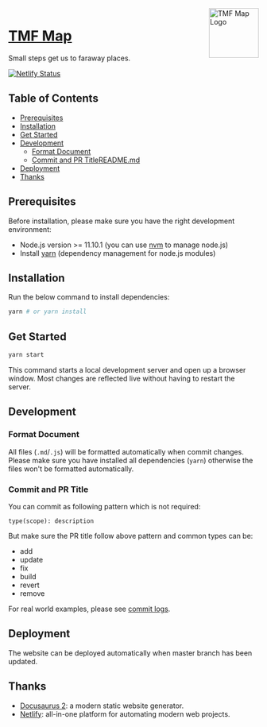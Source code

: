 <img align="right" width="100" src="https://cosmos-x.oss-cn-hangzhou.aliyuncs.com/docsite-logo-ghrm.png" alt="TMF Map Logo"/>

<h1 align="left"><a href="https://tmf-map.netlify.app">TMF Map</a></h1>

Small steps get us to faraway places.

[![Netlify Status][netlify-image]][netlify-url]

## Table of Contents

- [Prerequisites](#prerequisites)
- [Installation](#installation)
- [Get Started](#get-started)
- [Development](#development)
  - [Format Document](#format-document)
  - [Commit and PR Title](#commit-and-pr-title)[README.md](README.md)
- [Deployment](#deployment)
- [Thanks](#thanks)

## Prerequisites

Before installation, please make sure you have the right development environment:

- Node.js version >= 11.10.1 (you can use [nvm](https://github.com/nvm-sh/nvm) to manage node.js)
- Install [yarn](https://yarnpkg.com/en/docs/install#mac-stable) (dependency management for node.js modules)

## Installation

Run the below command to install dependencies:

```bash
yarn # or yarn install
```

## Get Started

```bash
yarn start
```

This command starts a local development server and open up a browser window. Most changes are reflected live without having to restart the server.

## Development

### Format Document

All files (`.md`/`.js`) will be formatted automatically when commit changes. Please make sure you have installed all dependencies (`yarn`) otherwise the files won't be formatted automatically.

### Commit and PR Title

You can commit as following pattern which is not required:

```text
type(scope): description
```

But make sure the PR title follow above pattern and common types can be:

- add
- update
- fix
- build
- revert
- remove

For real world examples, please see [commit logs](https://github.com/tmf-map/docsite/commits/master).

## Deployment

The website can be deployed automatically when master branch has been updated.

## Thanks

- [Docusaurus 2](https://github.com/facebook/docusaurus): a modern static website generator.
- [Netlify](https://www.netlify.com/): all-in-one platform for automating modern web projects.

[netlify-image]: https://api.netlify.com/api/v1/badges/adf81997-fa00-404e-a542-24a510d41d82/deploy-status
[dependencies-image]: https://badgen.net/david/dep/tmf-map/docsite
[netlify-url]: (https://app.netlify.com/sites/tmf-map/deploys)
[dependencies-url]: https://david-dm.org/tmf-map/docsite
